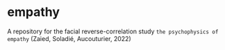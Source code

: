# empathy
A repository for the facial reverse-correlation study `the psychophysics of empathy` (Zaied, Soladié, Aucouturier, 2022)
